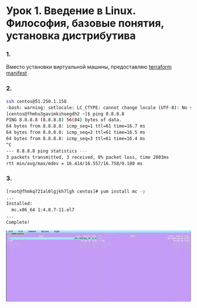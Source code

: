 # Урок 1. Введение в Linux. Философия, базовые понятия, установка дистрибутива

### 1. 
Вместо установки виртуальной машины, предоставляю [terraform manifest](../../infra/terraform)

### 2. 
```bash
ssh centos@51.250.1.158
-bash: warning: setlocale: LC_CTYPE: cannot change locale (UTF-8): No such file or directory
[centos@fhmhu3gavimkihoegdh2 ~]$ ping 8.8.8.8
PING 8.8.8.8 (8.8.8.8) 56(84) bytes of data.
64 bytes from 8.8.8.8: icmp_seq=1 ttl=61 time=16.7 ms
64 bytes from 8.8.8.8: icmp_seq=2 ttl=61 time=16.5 ms
64 bytes from 8.8.8.8: icmp_seq=3 ttl=61 time=16.4 ms
^C
--- 8.8.8.8 ping statistics ---
3 packets transmitted, 3 received, 0% packet loss, time 2003ms
rtt min/avg/max/mdev = 16.414/16.557/16.758/0.180 ms
```
### 3. 
```bash
[root@fhmkq721al0lgjkh7lgh centos]# yum install mc -y
...
Installed:
  mc.x86_64 1:4.8.7-11.el7
...
Complete!
```
![midnitecommander](../imgs/mc_start.png)